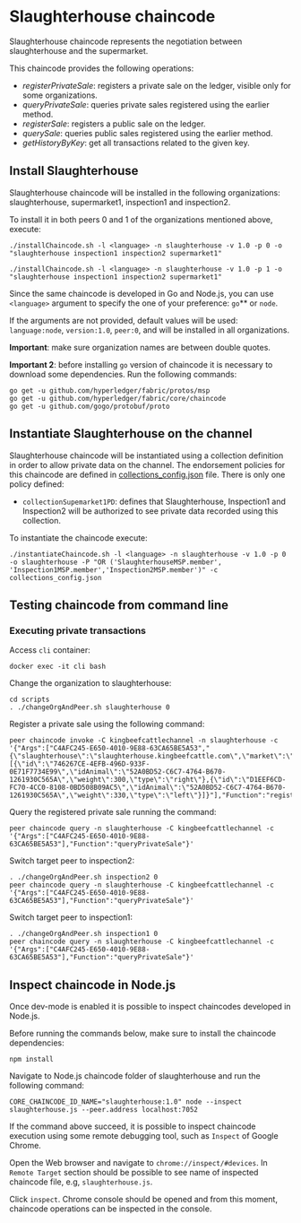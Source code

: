 # Slaughterhouse chaincode
Slaughterhouse chaincode represents the negotiation between slaughterhouse and the supermarket.

This chaincode provides the following operations:
* *registerPrivateSale*: registers a private sale on the ledger, visible only for some organizations.
* *queryPrivateSale*: queries private sales registered using the earlier method.
* *registerSale*: registers a public sale on the ledger.
* *querySale*: queries public sales registered using the earlier method.
* *getHistoryByKey*: get all transactions related to the given key. 

## Install Slaughterhouse

Slaughterhouse chaincode will be installed in the following organizations: slaughterhouse, supermarket1, inspection1 and inspection2.

To install it in both peers 0 and 1 of the organizations mentioned above, execute:

```
./installChaincode.sh -l <language> -n slaughterhouse -v 1.0 -p 0 -o "slaughterhouse inspection1 inspection2 supermarket1"

./installChaincode.sh -l <language> -n slaughterhouse -v 1.0 -p 1 -o "slaughterhouse inspection1 inspection2 supermarket1"
```

Since the same chaincode is developed in Go and Node.js, you can use `<language>` argument to specify the one of your preference: `go`** or `node`.

If the arguments are not provided, default values will be used: `language:node`, `version:1.0`, `peer:0`, and will be installed in all organizations.

**Important**: make sure organization names are between double quotes.

**Important 2**: before installing `go` version of chaincode it is necessary to download some dependencies. Run the following commands:
```
go get -u github.com/hyperledger/fabric/protos/msp
go get -u github.com/hyperledger/fabric/core/chaincode
go get -u github.com/gogo/protobuf/proto
```

## Instantiate Slaughterhouse on the channel

Slaughterhouse chaincode  will be instantiated using a collection definition in order to allow private data on the channel. The endorsement policies for this chaincode are defined in [collections_config.json](collections_config.json) file. There is only one policy defined:

* `collectionSupemarket1PD`: defines that Slaughterhouse, Inspection1 and Inspection2 will be authorized to see private data recorded using this collection.

To instantiate the chaincode execute: 

```
./instantiateChaincode.sh -l <language> -n slaughterhouse -v 1.0 -p 0 -o slaughterhouse -P "OR ('SlaughterhouseMSP.member', 'Inspection1MSP.member','Inspection2MSP.member')" -c collections_config.json
```

## Testing chaincode from command line

### Executing private transactions

Access `cli` container:

```
docker exec -it cli bash
```

Change the organization to slaughterhouse:
```
cd scripts
. ./changeOrgAndPeer.sh slaughterhouse 0
```

Register a private sale using the following command:
```
peer chaincode invoke -C kingbeefcattlechannel -n slaughterhouse -c '{"Args":["C4AFC245-E650-4010-9E88-63CA65BE5A53","{\"slaughterhouse\":\"slaughterhouse.kingbeefcattle.com\",\"market\":\"supermarket1.kingbeefcattle.com\",\"carcases\":[{\"id\":\"746267CE-4EFB-496D-933F-0E71F7734E99\",\"idAnimal\":\"52A0BD52-C6C7-4764-B670-1261930C565A\",\"weight\":300,\"type\":\"right\"},{\"id\":\"D1EEF6CD-FC70-4CC0-8108-0BD508B09AC5\",\"idAnimal\":\"52A0BD52-C6C7-4764-B670-1261930C565A\",\"weight\":330,\"type\":\"left\"}]}"],"Function":"registerPrivateSale"}'
```

Query the registered private sale running the command:
```
peer chaincode query -n slaughterhouse -C kingbeefcattlechannel -c '{"Args":["C4AFC245-E650-4010-9E88-63CA65BE5A53"],"Function":"queryPrivateSale"}'
```

Switch target peer to inspection2:
```
. ./changeOrgAndPeer.sh inspection2 0
peer chaincode query -n slaughterhouse -C kingbeefcattlechannel -c '{"Args":["C4AFC245-E650-4010-9E88-63CA65BE5A53"],"Function":"queryPrivateSale"}'
```

Switch target peer to inspection1:
```
. ./changeOrgAndPeer.sh inspection1 0
peer chaincode query -n slaughterhouse -C kingbeefcattlechannel -c '{"Args":["C4AFC245-E650-4010-9E88-63CA65BE5A53"],"Function":"queryPrivateSale"}'
```

## Inspect chaincode in Node.js

Once dev-mode is enabled it is possible to inspect chaincodes developed in Node.js.

Before running the commands below, make sure to install the chaincode dependencies:

```
npm install
```

Navigate to Node.js chaincode folder of slaughterhouse and run the following command:

```
CORE_CHAINCODE_ID_NAME="slaughterhouse:1.0" node --inspect slaughterhouse.js --peer.address localhost:7052
```

If the command above succeed, it is possible to inspect chaincode execution using some remote debugging tool, such as `Inspect` of Google Chrome.

Open the Web browser and navigate to `chrome://inspect/#devices`. In `Remote Target` section should be possible to see name of inspected chaincode file, e.g, `slaughterhouse.js`.

Click `inspect`. Chrome console should be opened and from this moment, chaincode operations can be inspected in the console.